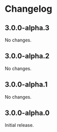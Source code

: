 # Changelog

## 3.0.0-alpha.3

No changes.


## 3.0.0-alpha.2

No changes.


## 3.0.0-alpha.1

No changes.


## 3.0.0-alpha.0

Initial release.
